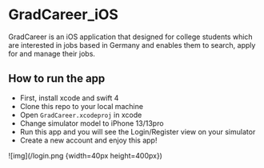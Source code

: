 # GradCareer_iOS
GradCareer is an iOS application that designed for college students which are interested in jobs based in Germany and enables them to search, apply for and manage their jobs.

## How to run the app
- First, install xcode and swift 4
- Clone this repo to your local machine
- Open `GradCareer.xcodeproj` in xcode 
- Change simulator model to iPhone 13/13pro
- Run this app and you will see the Login/Register view on your simulator
- Create a new account and enjoy this app!

![img](/login.png {width=40px height=400px})

